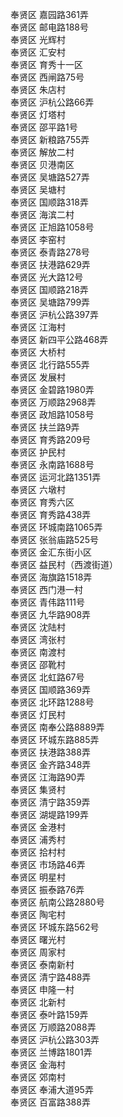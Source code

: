 奉贤区 嘉园路361弄  
奉贤区 邮电路188号  
奉贤区 光辉村  
奉贤区 汇安村  
奉贤区 育秀十一区  
奉贤区 西闸路75号  
奉贤区 朱店村  
奉贤区 沪杭公路66弄  
奉贤区 灯塔村  
奉贤区 邵平路1号  
奉贤区 新粮路755弄  
奉贤区 解放二村  
奉贤区 贝港南区  
奉贤区 吴塘路527弄  
奉贤区 吴塘村  
奉贤区 国顺路318弄  
奉贤区 海滨二村  
奉贤区 正旭路1058号  
奉贤区 李窑村  
奉贤区 泰青路278号  
奉贤区 扶港路629弄  
奉贤区 光大路12号    
奉贤区 国顺路218弄  
奉贤区 吴塘路799弄  
奉贤区 沪杭公路397弄  
奉贤区 江海村  
奉贤区 新四平公路468弄  
奉贤区 大桥村  
奉贤区 北行路555弄  
奉贤区 发展村  
奉贤区 金碧路1980弄  
奉贤区 万顺路2968弄  
奉贤区 政旭路1058号  
奉贤区 扶兰路9弄  
奉贤区 育秀路209号  
奉贤区 护民村  
奉贤区 永南路1688号  
奉贤区 运河北路1351弄  
奉贤区 六墩村  
奉贤区 育秀六区  
奉贤区 育秀路438弄  
奉贤区 环城南路1065弄  
奉贤区 张翁庙路525号  
奉贤区 金汇东街小区  
奉贤区 益民村（西渡街道）  
奉贤区 海旗路1518弄  
奉贤区 西门港一村  
奉贤区 青伟路111号  
奉贤区 九华路908弄  
奉贤区 沈陆村  
奉贤区 湾张村  
奉贤区 南渡村  
奉贤区 邵靴村  
奉贤区 北虹路67号  
奉贤区 国顺路369弄  
奉贤区 北环路1288号  
奉贤区 灯民村  
奉贤区 南奉公路8889弄  
奉贤区 环城东路885弄  
奉贤区 扶港路388弄  
奉贤区 金齐路348弄  
奉贤区 江海路90弄  
奉贤区 集贤村  
奉贤区 清宁路359弄  
奉贤区 湖堤路199弄  
奉贤区 金港村  
奉贤区 浦秀村  
奉贤区 拾村村  
奉贤区 市场路46弄  
奉贤区 明星村  
奉贤区 振泰路76弄  
奉贤区 航南公路2880号  
奉贤区 陶宅村  
奉贤区 环城东路562号  
奉贤区 曙光村  
奉贤区 周家村  
奉贤区 泰南新村  
奉贤区 清宁路488弄  
奉贤区 申隆一村  
奉贤区 北新村  
奉贤区 泰叶路159弄  
奉贤区 万顺路2088弄  
奉贤区 沪杭公路303弄  
奉贤区 兰博路1801弄  
奉贤区 金海村  
奉贤区 郊南村  
奉贤区 奉浦大道95弄  
奉贤区 百富路388弄  
